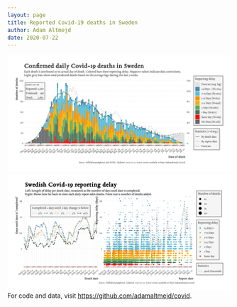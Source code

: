 ```yaml
---
layout: page
title: Reported Covid-19 deaths in Sweden
author: Adam Altmejd
date: 2020-07-22
---
```


![Graph of Swedish Covid-19 deaths with reporting delay.](deaths_lag_sweden_2020-07-22.png "Swedish Covid-19 deaths.")
![Graph of Swedish Covid-19 reporting delay in daily deaths.](lag_trend_sweden_2020-07-22.png "Trend in Swedish Covid-19 mortality reporting delay.")
For code and data, visit <https://github.com/adamaltmejd/covid>.
